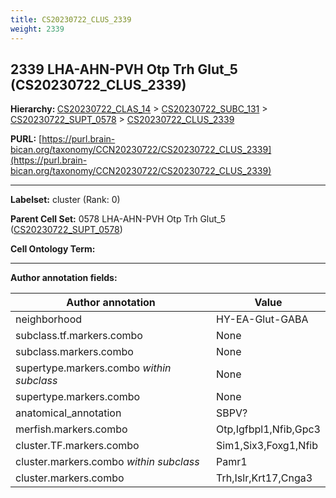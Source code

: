 ```yaml
---
title: CS20230722_CLUS_2339
weight: 2339
---
```

## 2339 LHA-AHN-PVH Otp Trh Glut_5 (CS20230722_CLUS_2339)
<b>Hierarchy: </b>
[CS20230722_CLAS_14](../CS20230722_CLAS_14) >
[CS20230722_SUBC_131](../CS20230722_SUBC_131) >
[CS20230722_SUPT_0578](../CS20230722_SUPT_0578) >
[CS20230722_CLUS_2339](../CS20230722_CLUS_2339)

**PURL:** [https://purl.brain-bican.org/taxonomy/CCN20230722/CS20230722_CLUS_2339](https://purl.brain-bican.org/taxonomy/CCN20230722/CS20230722_CLUS_2339)

---


**Labelset:** cluster (Rank: 0)

**Parent Cell Set:** 0578 LHA-AHN-PVH Otp Trh Glut_5 ([CS20230722_SUPT_0578](../CS20230722_SUPT_0578))



**Cell Ontology Term:** 

[MARKER GENES.]: #


---

[TRANSFERRED ANNOTATIONS.]: #


[AUTHOR ANNOTATION FIELDS.]: #


**Author annotation fields:**

| Author annotation | Value |
|-------------------|-------|
|neighborhood|HY-EA-Glut-GABA|
|subclass.tf.markers.combo|None|
|subclass.markers.combo|None|
|supertype.markers.combo _within subclass_|None|
|supertype.markers.combo|None|
|anatomical_annotation|SBPV?|
|merfish.markers.combo|Otp,Igfbpl1,Nfib,Gpc3|
|cluster.TF.markers.combo|Sim1,Six3,Foxg1,Nfib|
|cluster.markers.combo _within subclass_|Pamr1|
|cluster.markers.combo|Trh,Islr,Krt17,Cnga3|
